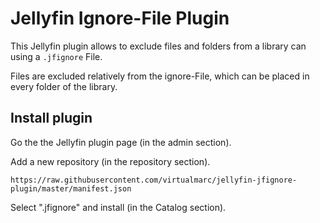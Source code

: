 # Jellyfin Ignore-File Plugin

This Jellyfin plugin allows to exclude files and folders from a library can using a  `.jfignore` File.

Files are excluded relatively from the ignore-File, which can be placed in every folder of the library.

## Install plugin

Go the the Jellyfin plugin page (in the admin section).

Add a new repository (in the repository section).

```
https://raw.githubusercontent.com/virtualmarc/jellyfin-jfignore-plugin/master/manifest.json
```

Select ".jfignore" and install (in the Catalog section).
